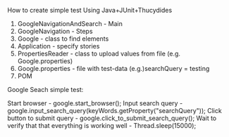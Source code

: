 How to create simple test Using Java+JUnit+Thucydides

1) GoogleNavigationAndSearch - Main
2) GoogleNavigation - Steps
3) Google - class to find elements
4) Application - specify stories
5) PropertiesReader - class to upload values from file (e.g. Google.properties)
6) Google.properties - file with test-data
(e.g.)searchQuery = testing
7) POM


Google Seach simple test:

Start browser - google.start_browser();
Input search query - google.input_search_query(keyWords.getProperty("searchQuery"));
Click button to submit query - google.click_to_submit_search_query();
Wait to verify that that everything is working well - Thread.sleep(15000);

